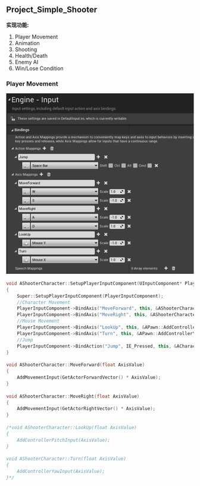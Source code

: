 ## Project_Simple_Shooter
**实现功能:**

1. Player Movement
2. Animation
3. Shooting
4. Health/Death
5. Enemy AI
6. Win/Lose Condition
   
### Player Movement

![InputSetting](https://raw.githubusercontent.com/Scorpiorl/Project_SimpleShooter/master/README_PICTURE/InputSetting.png)

```C++
void AShooterCharacter::SetupPlayerInputComponent(UInputComponent* PlayerInputComponent)
{
	Super::SetupPlayerInputComponent(PlayerInputComponent);
    //Character Movement
	PlayerInputComponent->BindAxis("MoveForward", this, &AShooterCharacter::MoveForward);
	PlayerInputComponent->BindAxis("MoveRight", this, &AShooterCharacter::MoveRight);
    //Mouse Movement
	PlayerInputComponent->BindAxis("LookUp", this, &APawn::AddControllerPitchInput);
	PlayerInputComponent->BindAxis("Turn", this, &APawn::AddControllerYawInput);
    //Jump
	PlayerInputComponent->BindAction("Jump", IE_Pressed, this, &ACharacter::Jump);
}

void AShooterCharacter::MoveForward(float AxisValue)
{
	AddMovementInput(GetActorForwardVector() * AxisValue);
}

void AShooterCharacter::MoveRight(float AxisValue)
{
	AddMovementInput(GetActorRightVector() * AxisValue);
}

/*void AShooterCharacter::LookUp(float AxisValue)
{
	AddControllerPitchInput(AxisValue);
}

void AShooterCharacter::Turn(float AxisValue)
{
	AddControllerYawInput(AxisValue);
}*/
```




